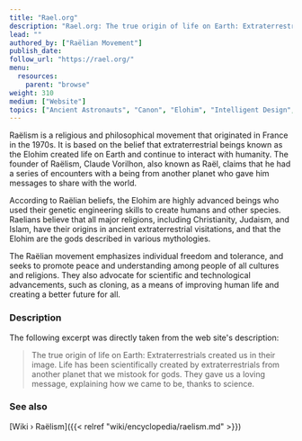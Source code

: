 ```yaml
---
title: "Rael.org"
description: "Rael.org: The true origin of life on Earth: Extraterrestrials created us in their image"
lead: ""
authored_by: ["Raëlian Movement"]
publish_date:
follow_url: "https://rael.org/"
menu:
  resources:
    parent: "browse"
weight: 310
medium: ["Website"]
topics: ["Ancient Astronauts", "Canon", "Elohim", "Intelligent Design", "Neo-Euhemerism", "Raëlism"]
---
```


Raëlism is a religious and philosophical movement that originated in France in the 1970s. It is based on the belief that extraterrestrial beings known as the Elohim created life on Earth and continue to interact with humanity. The founder of Raëlism, Claude Vorilhon, also known as Raël, claims that he had a series of encounters with a being from another planet who gave him messages to share with the world.

According to Raëlian beliefs, the Elohim are highly advanced beings who used their genetic engineering skills to create humans and other species. Raelians believe that all major religions, including Christianity, Judaism, and Islam, have their origins in ancient extraterrestrial visitations, and that the Elohim are the gods described in various mythologies.

The Raëlian movement emphasizes individual freedom and tolerance, and seeks to promote peace and understanding among people of all cultures and religions. They also advocate for scientific and technological advancements, such as cloning, as a means of improving human life and creating a better future for all.

### Description

The following excerpt was directly taken from the web site's description:

> The true origin of life on Earth: Extraterrestrials created us in their image. Life has been scientifically created by extraterrestrials from another planet that we mistook for gods. They gave us a loving message, explaining how we came to be, thanks to science.

### See also

[Wiki › Raëlism]({{< relref "wiki/encyclopedia/raelism.md" >}})</br>
